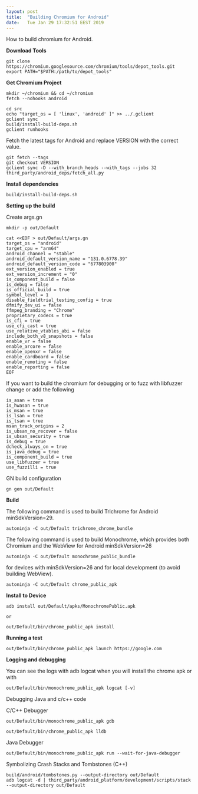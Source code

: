 ```yaml
---
layout: post
title:  "Building Chromium for Android"
date:	Tue Jan 29 17:32:51 EEST 2019
---
```


How to build chromium for Android.

**Download Tools**
	
	git clone https://chromium.googlesource.com/chromium/tools/depot_tools.git
	export PATH="$PATH:/path/to/depot_tools"

**Get Chromium Project**

	mkdir ~/chromium && cd ~/chromium
	fetch --nohooks android
 
 	cd src
	echo "target_os = [ 'linux', 'android' ]" >> ../.gclient
	gclient sync
	build/install-build-deps.sh
	gclient runhooks

 Fetch the latest tags for Android and replace VERSION with the correct value.

	git fetch --tags
	git checkout VERSION
	gclient sync -D --with_branch_heads --with_tags --jobs 32
	third_party/android_deps/fetch_all.py

**Install dependencies**

	build/install-build-deps.sh

**Setting up the build**

Create args.gn

	mkdir -p out/Default
	
	cat <<EOF > out/Default/args.gn
	target_os = "android"
	target_cpu = "arm64"
	android_channel = "stable"
	android_default_version_name = "131.0.6778.39"
	android_default_version_code = "677803900"
	ext_version_enabled = true
	ext_version_increment = "0"
	is_component_build = false
	is_debug = false
	is_official_build = true
	symbol_level = 1
	disable_fieldtrial_testing_config = true
	dfmify_dev_ui = false
	ffmpeg_branding = "Chrome"
	proprietary_codecs = true
	is_cfi = true
	use_cfi_cast = true
	use_relative_vtables_abi = false
	include_both_v8_snapshots = false
	enable_vr = false
	enable_arcore = false
	enable_openxr = false
	enable_cardboard = false
	enable_remoting = false
	enable_reporting = false
	EOF
  
If you want to build the chromium for debugging or to fuzz with libfuzzer change or add the following

	is_asan = true
	is_hwasan = true
	is_msan = true
	is_lsan = true
	is_tsan = true
	msan_track_origins = 2
	is_ubsan_no_recover = false
	is_ubsan_security = true
	is_debug = true
	dcheck_always_on = true
	is_java_debug = true
	is_component_build = true
	use_libfuzzer = true
	use_fuzzilli = true
  

GN build configuration

	gn gen out/Default

**Build**

The following command is used to build Trichrome for Android minSdkVersion=29.

	autoninja -C out/Default trichrome_chrome_bundle

The following command is used to build Monochrome, which provides both Chromium and the WebView for Android minSdkVersion=26

	autoninja -C out/Default monochrome_public_bundle

for devices with minSdkVersion=26 and for local development (to avoid building WebView).

	autoninja -C out/Default chrome_public_apk


**Install to Device**

	adb install out/Default/apks/MonochromePublic.apk
        
	or
	
 	out/Default/bin/chrome_public_apk install

**Running a test**

	out/Default/bin/chrome_public_apk launch https://google.com
	
**Logging and debugging**

You can see the logs with adb logcat when you will install the chrome apk or with

	out/Default/bin/monochrome_public_apk logcat [-v]

Debugging Java and c/c++ code

C/C++ Debugger

	out/Default/bin/monochrome_public_apk gdb

	out/Default/bin/chrome_public_apk lldb

Java Debugger

	out/Default/bin/monochrome_public_apk run --wait-for-java-debugger
	
Symbolizing Crash Stacks and Tombstones (C++)

	build/android/tombstones.py --output-directory out/Default
	adb logcat -d | third_party/android_platform/development/scripts/stack --output-directory out/Default
	

